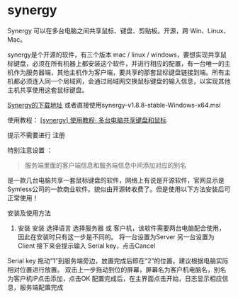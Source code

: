 # synergy
Synergy 可以在多台电脑之间共享鼠标、键盘、剪贴板。开源，跨 Win、Linux、Mac。


synergy是个开源的软件，有三个版本 mac / linux / windows，要想实现共享鼠标键盘，必须在所有机器上都安装这个软件，并进行相应的配置，有一台唯一的主机作为服务器端，其他主机作为客户端，要共享的那套鼠标键盘链接到端。所有主机都必须连入同一个局域网，会通过局域网交换鼠标键盘的输入信息，以实现其他主机共享使用这套鼠标键盘。

[Synergy的下载地址](https://sourceforge.net/projects/synergy-stable-builds/)
或者直接使用synergy-v1.8.8-stable-Windows-x64.msi

使用教程：
[[synergy] 使用教程· 多台电脑共享键盘和鼠标](https://blog.csdn.net/eightwhells/article/details/49474339)

提示不需要进行 注册

特别注意设置  ：
>服务端里面的客户端信息和服务端信息中间添加对应的别名


是一款几台电脑共享一套鼠标键盘的软件，网络上有说是开源软件，官网显示是Symless公司的一款商业软件。貌似由开源转收费了。但是使用以下方法安装后可正常使用！

安装及使用方法
1. 安装
安装
选择语言
选择服务器 或 客户机，该软件需要两台电脑配合使用，因此在安装时只有这一步是不同的。
将一台设置为Server
另一台设置为Client
接下来会提示输入 Serial key，点击Cancel


Serial key
拖动“1”到服务端旁边，放置完成后即在“2”的位置。建议根据电脑实际相对位置进行放置。
双击上一步拖动到位的屏幕，屏幕名为客户机电脑名，别名为客户机IP点击添加，点击OK
配置完成后，在主界面点击开始，日志显示相应信息，服务端配置完成



